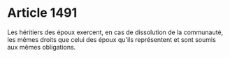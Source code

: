 # Article 1491

Les héritiers des époux exercent, en cas de dissolution de la communauté, les mêmes droits que celui des époux qu'ils représentent et sont soumis aux mêmes obligations.
